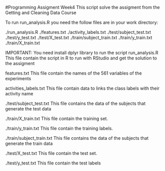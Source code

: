 #Programming Assigment Week4
This script solve the assigment from the Getting and Cleaning Data Course

To run run_analysis.R you need the follow files are in your work directory:

./run_analysis.R
./features.txt
./activity_labels.txt
./test/subject_test.txt
./test/y_test.txt
./test/X_test.txt
./train/subject_train.txt
./train/y_train.txt
./train/X_train.txt

IMPORTANT: You need install dplyr library to run the script
run_analysis.R
This file contain the script in R to run with RStudio and get the solution to the assigment

features.txt
This file contain the names of the 561 variables of the experiments

activities_labels.txt
This file contain data to links the class labels with their activity name

./test/subject_test.txt
This file contains the data of the subjects that generate the test data

./train/X_train.txt
This file contain the training set.

./train/y_train.txt
This file contain the training labels.

./train/subject_train.txt
This file contains the data of the subjects that generate the train data

./test/X_test.txt
This file contain the test set.

./test/y_test.txt
This file contain the test labels
